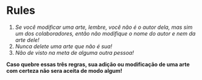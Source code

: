 # Rules
1. _Se você modificar uma arte, lembre, você não é o autor dela, mas sim um dos colaboradores, então não modifique o nome do autor e nem da arte dele!_
2. _Nunca delete uma arte que não é sua!_
3. _Não de visto na meta de alguma outra pessoa!_

**Caso quebre essas três regras, sua adição ou modificação de uma arte com certeza não sera aceita de modo algum!**